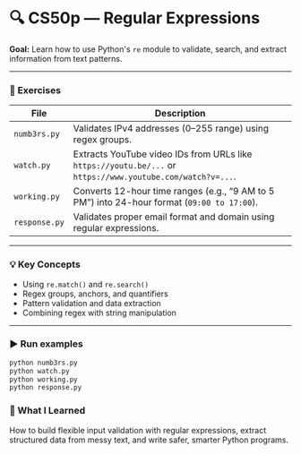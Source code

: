 # 🔍 CS50p — Regular Expressions

**Goal:** Learn how to use Python's `re` module to validate, search, and extract information from text patterns.

---

### 🧩 Exercises

| File | Description |
|------|--------------|
| `numb3rs.py` | Validates IPv4 addresses (0–255 range) using regex groups. |
| `watch.py` | Extracts YouTube video IDs from URLs like `https://youtu.be/...` or `https://www.youtube.com/watch?v=...`. |
| `working.py` | Converts 12-hour time ranges (e.g., “9 AM to 5 PM”) into 24-hour format (`09:00 to 17:00`). |
| `response.py` | Validates proper email format and domain using regular expressions. |

---

### 💡 Key Concepts
- Using `re.match()` and `re.search()`  
- Regex groups, anchors, and quantifiers  
- Pattern validation and data extraction  
- Combining regex with string manipulation  

---

### ▶️ Run examples
```bash
python numb3rs.py
python watch.py
python working.py
python response.py
```

### 💬 What I Learned
How to build flexible input validation with regular expressions, extract structured data from messy text, and write safer, smarter Python programs.
